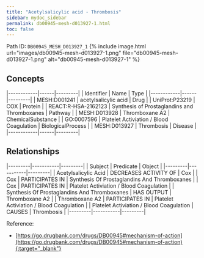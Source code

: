 ```yaml
---
title: "Acetylsalicylic acid - Thrombosis"
sidebar: mydoc_sidebar
permalink: db00945-mesh-d013927-1.html
toc: false 
---
```



Path ID: `DB00945_MESH_D013927_1`
{% include image.html url="images/db00945-mesh-d013927-1.png" file="db00945-mesh-d013927-1.png" alt="db00945-mesh-d013927-1" %}

## Concepts

|------------|------|---------|
| Identifier | Name | Type    |
|------------|------|---------|
| MESH:D001241 | acetylsalicylic acid | Drug |
| UniProt:P23219 | COX | Protein |
| REACT:R-HSA-2162123 | Synthesis of Prostaglandins and Thromboxanes | Pathway |
| MESH:D013928 | Thromboxane A2 | ChemicalSubstance |
| GO:0007596 | Platelet Activiation / Blood Coagulation | BiologicalProcess |
| MESH:D013927 | Thrombosis | Disease |
|------------|------|---------|

## Relationships

|---------|-----------|---------|
| Subject | Predicate | Object  |
|---------|-----------|---------|
| Acetylsalicylic Acid | DECREASES ACTIVITY OF | Cox |
| Cox | PARTICIPATES IN | Synthesis Of Prostaglandins And Thromboxanes |
| Cox | PARTICIPATES IN | Platelet Activiation / Blood Coagulation |
| Synthesis Of Prostaglandins And Thromboxanes | HAS OUTPUT | Thromboxane A2 |
| Thromboxane A2 | PARTICIPATES IN | Platelet Activiation / Blood Coagulation |
| Platelet Activiation / Blood Coagulation | CAUSES | Thrombosis |
|---------|-----------|---------|

Reference:
  - [https://go.drugbank.com/drugs/DB00945#mechanism-of-action](https://go.drugbank.com/drugs/DB00945#mechanism-of-action){:target="_blank"}